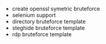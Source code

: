 - create openssl symetric bruteforce
- selenium support 
- directory bruteforce template
- steghide bruteforce template
- rdp bruteforce template